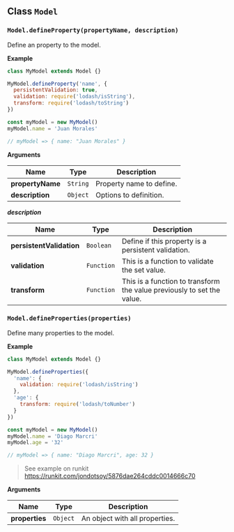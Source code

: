 ## Class `Model`

### `Model.defineProperty(propertyName, description)`
Define an property to the model.

**Example**

```javascript
class MyModel extends Model {}

MyModel.defineProperty('name', {
  persistentValidation: true,
  validation: require('lodash/isString'),
  transform: require('lodash/toString')
})

const myModel = new MyModel()
myModel.name = 'Juan Morales'

// myModel => { name: "Juan Morales" }
```

**Arguments**

| Name             | Type     | Description              |
| ---------------- | -------- | ------------------------ |
| **propertyName** | `String` | Property name to define. |
| **description**  | `Object` | Options to definition.   |

***description***

| Name             | Type     | Description                                                                      |
| ---------------- | -------- | -------------------------------------------------------------------------------- |
| **persistentValidation** | `Boolean`  | Define if this property is a persistent validation.                    |
| **validation**           | `Function` | This is a function to validate the set value.                          |
| **transform**            | `Function` | This is a function to transform the value previously to set the value. |


### `Model.defineProperties(properties)`
Define many properties to the model.

**Example**

```javascript
class MyModel extends Model {}

MyModel.defineProperties({
  'name': {
    validation: require('lodash/isString')
  },
  'age': {
    transform: require('lodash/toNumber')
  }
})

const myModel = new MyModel()
myModel.name = 'Diago Marcri'
myModel.age = '32'

// myModel => { name: "Diago Marcri", age: 32 }
```

> See example on runkit https://runkit.com/jondotsoy/5876dae264cddc0014666c70

**Arguments**

| Name            | Type     | Description                    |
| --------------- | -------- | ------------------------------ |
| **properties**  | `Object` | An object with all properties. |
